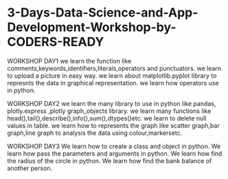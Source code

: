 # 3-Days-Data-Science-and-App-Development-Workshop-by-CODERS-READY
WORKSHOP DAY1
we  learn the function like comments,keywords,identifiers,literals,operators and punctuators.
we learn to upload a picture in easy way.
we learn about matplotlib.pyplot library to represnts the data in graphical representation.
we learn how operators use in python.

WORKSHOP DAY2
we learn the many library to use in python like pandas, plotly.express ,plotly graph_objects library.
we learn many functions like head(),tail(),describe(),info(),sum(),dtypes()etc.
we learn  to delete null values in table.
we learn how to represents the graph like scatter graph,bar graph,line graph to analysis the data using colour,markersetc.

WORKSHOP DAY3
We learn how to create a class and object in python.
We learn how pass the parameters and arguments in python.
We learn how find the radius of the circle in python.
We learn how find the bank balance of another person.

